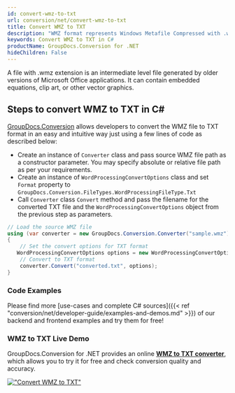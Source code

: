 ```yaml
---
id: convert-wmz-to-txt
url: conversion/net/convert-wmz-to-txt
title: Convert WMZ to TXT
description: "WMZ format represents Windows Metafile Compressed with .wmz extension. Learn how to convert WMZ to TXT file programmatically in C# language using GroupDocs.Conversion for .NET library."
keywords: Convert WMZ to TXT in C#
productName: GroupDocs.Conversion for .NET
hideChildren: False
---
```


A file with .wmz extension is an intermediate level file generated by older versions of Microsoft Office applications. It can contain embedded equations, clip art, or other vector graphics.

## Steps to convert WMZ to TXT in C#

[GroupDocs.Conversion](https://products.groupdocs.com/conversion/net) allows developers to convert the WMZ file to TXT format in an easy and intuitive way just using a few lines of code as described below:

* Create an instance of `Converter` class and pass source WMZ file path as a constructor parameter. You may specify absolute or relative file path as per your requirements. 
* Create an instance of `WordProcessingConvertOptions` class and set `Format` property to `GroupDocs.Conversion.FileTypes.WordProcessingFileType.Txt`
* Call `Converter` class `Convert` method and pass the filename for the converted TXT file and the `WordProcessingConvertOptions` object from the previous step as parameters.

```csharp
// Load the source WMZ file
using (var converter = new GroupDocs.Conversion.Converter("sample.wmz"))
{
    // Set the convert options for TXT format
   WordProcessingConvertOptions options = new WordProcessingConvertOptions { Format = GroupDocs.Conversion.FileTypes.WordProcessingFileType.Txt };
    // Convert to TXT format
    converter.Convert("converted.txt", options);
}
```

### Code Examples

Please find more [use-cases and complete C# sources]({{< ref "conversion/net/developer-guide/examples-and-demos.md" >}}) of our backend and frontend examples and try them for free!

### WMZ to TXT Live Demo

GroupDocs.Conversion for .NET provides an online [**WMZ to TXT converter**](https://products.groupdocs.app/conversion/wmz-to-txt), which allows you to try it for free and check conversion quality and accuracy.

[!["Convert WMZ to TXT"](conversion/net/images/convert-to-txt/convert-wmz-to-txt.png)](https://products.groupdocs.app/conversion/wmz-to-txt)